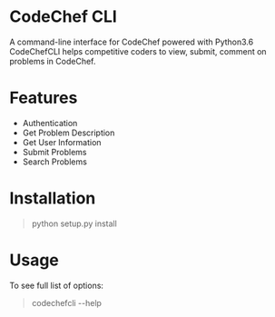 # CodeChef CLI

A command-line interface for CodeChef powered with Python3.6  
CodeChefCLI helps competitive coders to view, submit, comment on problems in CodeChef.  


# Features

* Authentication
* Get Problem Description
* Get User Information
* Submit Problems
* Search Problems


# Installation

> python setup.py install


# Usage

To see full list of options:  
> codechefcli --help
